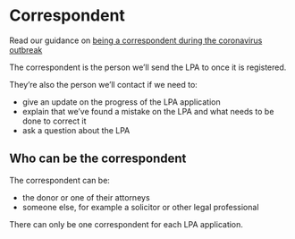 # Correspondent

<div class="moj-banner moj-banner__message">
    <p class="bold-small">Read our guidance on <a href="https://www.gov.uk/guidance/making-and-registering-an-lpa-during-the-coronavirus-outbreak#think-carefully-about-who-should-be-sent-the-registered-lpa">being a correspondent during the coronavirus outbreak</a></p>
</div>

The correspondent is the person we’ll send the LPA to once it is registered.

They’re also the person we’ll contact if we need to:

* give an update on the progress of the LPA application
* explain that we’ve found a mistake on the LPA and what needs to be done to correct it
* ask a question about the LPA

## Who can be the correspondent

The correspondent can be:

* the donor or one of their attorneys
* someone else, for example a solicitor or other legal professional

There can only be one correspondent for each LPA application.
